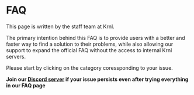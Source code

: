 # FAQ
This page is written by the staff team at Krnl.

The primary intention behind this FAQ is to provide users with a better and faster way to find a solution to their problems, while also allowing our support to expand the official FAQ without the access to internal Krnl servers.

Please start by clicking on the category coressponding to your issue.

**Join our [Discord server](https://krnl.place/invite) if your issue persists even after trying everything in our FAQ page**
